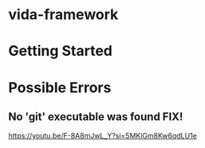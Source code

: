 # vida-framework

# Getting Started

# Possible Errors
## No 'git' executable was found FIX!
https://youtu.be/F-8A8mJwL_Y?si=5MKlGm8Kw6qdLU1e
